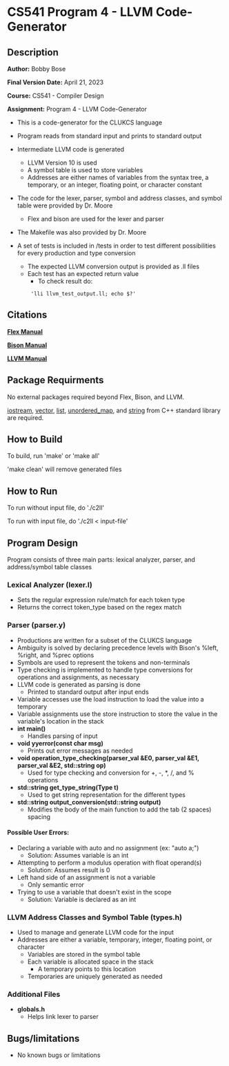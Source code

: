 # CS541 Program 4 - LLVM Code-Generator
## Description
**Author:** Bobby Bose

**Final Version Date:** April 21, 2023

**Course:** CS541 - Compiler Design

**Assignment:** Program 4 - LLVM Code-Generator

- This is a code-generator for the CLUKCS language

- Program reads from standard input and prints to standard output

- Intermediate LLVM code is generated
    - LLVM Version 10 is used
    - A symbol table is used to store variables
    - Addresses are either names of variables from the syntax tree, a temporary, or an integer, floating point, or character constant

- The code for the lexer, parser, symbol and address classes, and symbol table were provided by Dr. Moore
    - Flex and bison are used for the lexer and parser

- The Makefile was also provided by Dr. Moore

- A set of tests is included in /tests in order to test different possibilities for every production and type conversion
    - The expected LLVM conversion output is provided as .ll files
    - Each test has an expected return value
        - To check result do:
        ```
         'lli llvm_test_output.ll; echo $?'
        ```

## Citations
**[Flex Manual](https://westes.github.io/flex/manual/)**

**[Bison Manual](https://www.gnu.org/software/bison/manual/html_node/index.html)**

**[LLVM Manual](https://releases.llvm.org/10.0.0/docs/index.html)**

## Package Requirments
No external packages required beyond Flex, Bison, and LLVM.

[iostream](https://en.cppreference.com/w/cpp/header/iostream), [vector](https://cplusplus.com/reference/vector/vector/), [list](https://cplusplus.com/reference/list/list/), [unordered_map](https://cplusplus.com/reference/list/list/), and [string](https://en.cppreference.com/w/cpp/string) from C++ standard library are required. 

## How to Build
To build, run 'make' or 'make all'

'make clean' will remove generated files

## How to Run
To run without input file, do './c2ll'

To run with input file, do './c2ll < input-file'

## Program Design
Program consists of three main parts: lexical analyzer, parser, and address/symbol table classes

### Lexical Analyzer (lexer.l)
- Sets the regular expression rule/match for each token type
- Returns the correct token_type based on the regex match

### Parser (parser.y)
- Productions are written for a subset of the CLUKCS language
- Ambiguity is solved by declaring precedence levels with Bison's %left, %right, and %prec options
- Symbols are used to represent the tokens and non-terminals
- Type checking is implemented to handle type conversions for operations and assignments, as necessary
- LLVM code is generated as parsing is done
    - Printed to standard output after input ends
- Variable accesses use the load instruction to load the value into a temporary
- Variable assignments use the store instruction to store the value in the variable's location in the stack
- **int main()** 
    - Handles parsing of input
- **void yyerror(const char msg)**
    - Prints out error messages as needed
- **void operation_type_checking(parser_val &E0, parser_val &E1, parser_val &E2, std::string op)**
    - Used for type checking and conversion for +, -, *, /, and % operations
- **std::string get_type_string(Type t)**
    - Used to get string representation for the different types
- **std::string output_conversion(std::string output)**
    - Modifies the body of the main function to add the tab (2 spaces) spacing
#### Possible User Errors:
- Declaring a variable with auto and no assignment (ex: "auto a;")
    - Solution: Assumes variable is an int
- Attempting to perform a modulus operation with float operand(s)
    - Solution: Assumes result is 0
- Left hand side of an assignment is not a variable
    - Only semantic error
- Trying to use a variable that doesn't exist in the scope
    - Solution: Variable is declared as an int

### LLVM Address Classes and Symbol Table (types.h)
- Used to manage and generate LLVM code for the input
- Addresses are either a variable, temporary, integer, floating point, or character
    - Variables are stored in the symbol table
    - Each variable is allocated space in the stack
        - A temporary points to this location
    - Temporaries are uniquely generated as needed

### Additional Files
- **globals.h**
    - Helps link lexer to parser

## Bugs/limitations
- No known bugs or limitations
